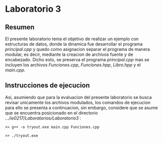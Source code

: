 # Laboratorio 3

## Resumen
El presente laboratorio tenia el objetivo de realizar un ejemplo con estructuras de datos, donde la dinamica fue desarrollar el programa _principal.cpp_ y quedo como asignacion separar el programa de manera modular, es decir, mediante la creacion de archivos fuente y de encabezado. Dicho esto, se preserva el programa _principal.cpp_ mas se incluyen los archivos _Funciones.cpp_, _Funciones.hpp_, _Libro.hpp_ y el _main.cpp_. 

## Instrucciones de ejecucion
Asi, asumiendo que para la evaluacion del presente laboratorio se busca revisar unicamente los archivos modulados, los comandos de ejecucion para ello se presenta a continuacion, sin embargo, considere que se asume que se encuentra posicionado en el directorio _.../ie0217/Laboratorios/Laboratorio3_ :

```
>> g++ -o tryout.exe main.cpp Funciones.cpp

>> ./tryout.exe
```